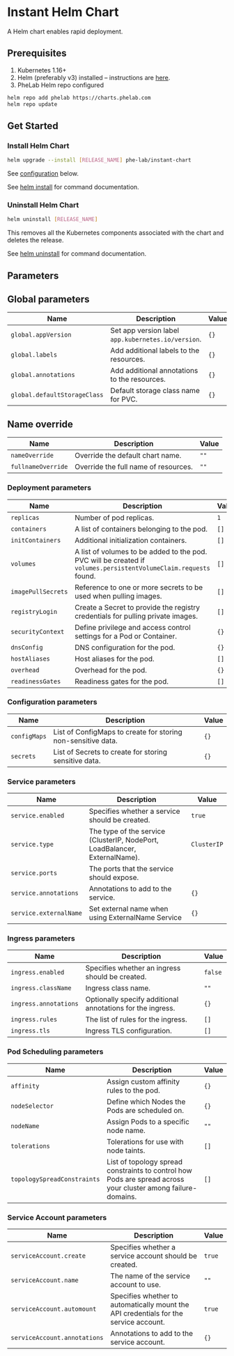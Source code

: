 # Instant Helm Chart

A Helm chart enables rapid deployment.

## Prerequisites

1. Kubernetes 1.16+
2. Helm (preferably v3) installed – instructions are [here](https://helm.sh/docs/intro/install/).
3. PheLab Helm repo configured

```bash
helm repo add phelab https://charts.phelab.com
helm repo update
```

## Get Started

### Install Helm Chart

```bash
helm upgrade --install [RELEASE_NAME] phe-lab/instant-chart
```

See [configuration](#parameters) below.

See [helm install](https://helm.sh/docs/helm/helm_install/) for command documentation.

### Uninstall Helm Chart

```bash
helm uninstall [RELEASE_NAME]
```

This removes all the Kubernetes components associated with the chart and deletes the release.

See [helm uninstall](https://helm.sh/docs/helm/helm_uninstall/) for command documentation.

## Parameters

## Global parameters

| Name                         | Description                                        | Value |
| ---------------------------- | -------------------------------------------------- | ----- |
| `global.appVersion`          | Set app version label `app.kubernetes.io/version`. | `{}`  |
| `global.labels`              | Add additional labels to the resources.            | `{}`  |
| `global.annotations`         | Add additional annotations to the resources.       | `{}`  |
| `global.defaultStorageClass` | Default storage class name for PVC.                | `{}`  |

## Name override

| Name               | Description                          | Value |
| ------------------ | ------------------------------------ | ----- |
| `nameOverride`     | Override the default chart name.     | `""`  |
| `fullnameOverride` | Override the full name of resources. | `""`  |

### Deployment parameters

| Name               | Description                                                                                                      | Value |
| ------------------ | ---------------------------------------------------------------------------------------------------------------- | ----- |
| `replicas`         | Number of pod replicas.                                                                                          | `1`   |
| `containers`       | A list of containers belonging to the pod.                                                                       | `[]`  |
| `initContainers`   | Additional initialization containers.                                                                            | `[]`  |
| `volumes`          | A list of volumes to be added to the pod. PVC will be created if `volumes.persistentVolumeClaim.requests` found. | `[]`  |
| `imagePullSecrets` | Reference to one or more secrets to be used when pulling images.                                                 | `[]`  |
| `registryLogin`    | Create a Secret to provide the registry credentials for pulling private images.                                  | `[]`  |
| `securityContext`  | Define privilege and access control settings for a Pod or Container.                                             | `{}`  |
| `dnsConfig`        | DNS configuration for the pod.                                                                                   | `{}`  |
| `hostAliases`      | Host aliases for the pod.                                                                                        | `[]`  |
| `overhead`         | Overhead for the pod.                                                                                            | `{}`  |
| `readinessGates`   | Readiness gates for the pod.                                                                                     | `[]`  |

### Configuration parameters

| Name         | Description                                                  | Value |
| ------------ | ------------------------------------------------------------ | ----- |
| `configMaps` | List of ConfigMaps to create for storing non-sensitive data. | `{}`  |
| `secrets`    | List of Secrets to create for storing sensitive data.        | `{}`  |

### Service parameters

| Name                   | Description                                                                | Value       |
| ---------------------- | -------------------------------------------------------------------------- | ----------- |
| `service.enabled`      | Specifies whether a service should be created.                             | `true`      |
| `service.type`         | The type of the service (ClusterIP, NodePort, LoadBalancer, ExternalName). | `ClusterIP` |
| `service.ports`        | The ports that the service should expose.                                  |             |
| `service.annotations`  | Annotations to add to the service.                                         | `{}`        |
| `service.externalName` | Set external name when using ExternalName Service                          | `{}`        |

### Ingress parameters

| Name                  | Description                                                | Value   |
| --------------------- | ---------------------------------------------------------- | ------- |
| `ingress.enabled`     | Specifies whether an ingress should be created.            | `false` |
| `ingress.className`   | Ingress class name.                                        | `""`    |
| `ingress.annotations` | Optionally specify additional annotations for the ingress. | `{}`    |
| `ingress.rules`       | The list of rules for the ingress.                         | `[]`    |
| `ingress.tls`         | Ingress TLS configuration.                                 | `[]`    |

### Pod Scheduling parameters

| Name                        | Description                                                                                                   | Value |
| --------------------------- | ------------------------------------------------------------------------------------------------------------- | ----- |
| `affinity`                  | Assign custom affinity rules to the pod.                                                                      | `{}`  |
| `nodeSelector`              | Define which Nodes the Pods are scheduled on.                                                                 | `{}`  |
| `nodeName`                  | Assign Pods to a specific node name.                                                                          | `""`  |
| `tolerations`               | Tolerations for use with node taints.                                                                         | `[]`  |
| `topologySpreadConstraints` | List of topology spread constraints to control how Pods are spread across your cluster among failure-domains. | `[]`  |

### Service Account parameters

| Name                         | Description                                                                           | Value  |
| ---------------------------- | ------------------------------------------------------------------------------------- | ------ |
| `serviceAccount.create`      | Specifies whether a service account should be created.                                | `true` |
| `serviceAccount.name`        | The name of the service account to use.                                               | `""`   |
| `serviceAccount.automount`   | Specifies whether to automatically mount the API credentials for the service account. | `true` |
| `serviceAccount.annotations` | Annotations to add to the service account.                                            | `{}`   |
